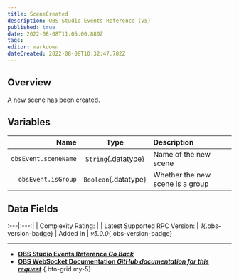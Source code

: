```yaml
---
title: SceneCreated
description: OBS Studio Events Reference (v5)
published: true
date: 2022-08-08T11:05:00.880Z
tags: 
editor: markdown
dateCreated: 2022-08-08T10:32:47.782Z
---
```


## Overview
A new scene has been created.

## Variables
Name | Type | Description | 
----:|:----:|:------------|
`obsEvent.sceneName` | `String`{.datatype} | Name of the new scene
`obsEvent.isGroup` | `Boolean`{.datatype} | Whether the new scene is a group

## Data Fields
:---|:---:|
| Complexity Rating: | <span class="stars stars--2"></span>
| Latest Supported RPC Version: | *1*{.obs-version-badge}
| Added in | *v5.0.0*{.obs-version-badge}

---

- [<i class="mdi mdi-chevron-left"></i>**OBS Studio Events Reference *Go Back***](/en/Broadcasters/OBS/Events)
- [<i class="mdi mdi-github"></i> **OBS WebSocket Documentation *GitHub documentation for this request***](https://github.com/obsproject/obs-websocket/blob/master/docs/generated/protocol.md#scenecreated)
{.btn-grid my-5}